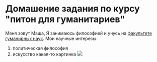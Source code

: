 # Домашение задания по курсу "питон для гуманитариев"
Меня зовут Маша, Я занимаюсь философией и учусь на [факультете гуманирных наук](https://hum.hse.ru). Мои научные интересы:
1. политическая философия
2. искусство 
какая-то картинка
![](https://www.google.ru/search?biw=1280&bih=610&tbm=isch&sa=1&ei=PKrUW4mqL42QmgXDmYP4Aw&q=%D0%BA%D0%B0%D1%80%D1%82%D0%B8%D0%BD%D0%BA%D0%B0+%D1%81%D1%82%D1%80%D0%B0%D0%BD%D0%BD%D0%B0%D1%8F&oq=%D0%BA%D0%B0%D1%80%D1%82%D0%B8%D0%BD%D0%BA%D0%B0+%D1%81%D1%82%D1%80%D0%B0%D0%BD%D0%BD%D0%B0%D1%8F&gs_l=img.3...32301.34824.0.34948.0.0.0.0.0.0.0.0..0.0....0...1c.1.64.img..0.0.0....0.vCw_O_HVuFo#imgrc=aSfkfl9btw9kDM:)
